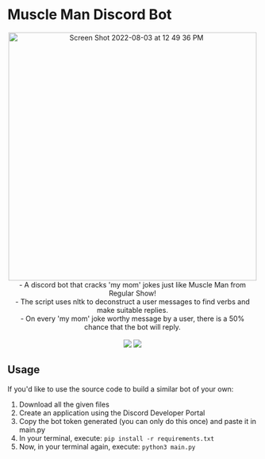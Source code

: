 # Muscle Man Discord Bot
<div align="center">
 <img width="500" alt="Screen Shot 2022-08-03 at 12 49 36 PM" src="https://user-images.githubusercontent.com/75612147/182566350-a3fabcf4-1d69-44bf-b42f-88aaabb993ab.png"><br>
- A discord bot that cracks 'my mom' jokes just like Muscle Man from Regular Show!<br>
- The script uses nltk to deconstruct a user messages to find verbs and make suitable replies.<br>
- On every 'my mom' joke worthy message by a user, there is a 50% chance that the bot will reply.<br>
<br>
 <a>
  <img src="https://img.shields.io/badge/Servers-31-brightgreen?style=flat-square&logo=Discord&logoColor=white"/>
 </a>
 <a href="https://discord.com/api/oauth2/authorize?client_id=902868902487420929&permissions=223232&scope=bot">
   <img src="https://img.shields.io/badge/Invite--white?style=social&logo=Discord"/>
 </a>
 </div>
 

## Usage
If you'd like to use the source code to build a similar bot of your own:
1. Download all the given files
2. Create an application using the Discord Developer Portal
3. Copy the bot token generated (you can only do this once) and paste it in main.py
4. In your terminal, execute: ```pip install -r requirements.txt```
5. Now, in your terminal again, execute: ```python3 main.py```
